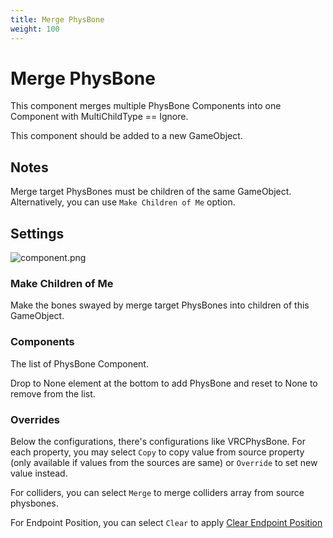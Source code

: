 ```yaml
---
title: Merge PhysBone
weight: 100
---
```


# Merge PhysBone

This component merges multiple PhysBone Components into one Component with MultiChildType == Ignore.

This component should be added to a new GameObject.

## Notes

Merge target PhysBones must be children of the same GameObject.
Alternatively, you can use `Make Children of Me` option.

## Settings

![component.png](component.png)

### Make Children of Me

Make the bones swayed by merge target PhysBones into children of this GameObject.

### Components

The list of PhysBone Component.

Drop to None element at the bottom to add PhysBone and reset to None to remove from the list.

### Overrides

Below the configurations, there's configurations like VRCPhysBone.
For each property, you may select `Copy` to copy value from source property
(only available if values from the sources are same) or `Override` to set new value instead.

For colliders, you can select `Merge` to merge colliders array from source physbones.

For Endpoint Position, you can select `Clear` to apply [Clear Endpoint Position](../clear-endpoint-position)
